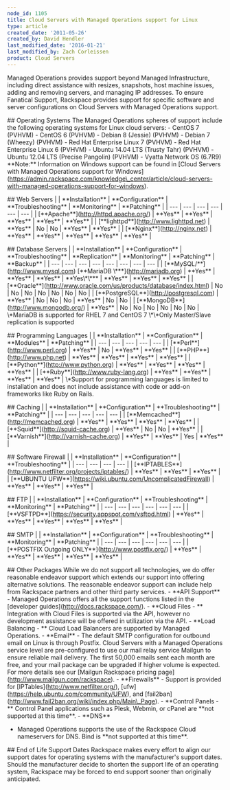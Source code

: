 ```yaml
---
node_id: 1105
title: Cloud Servers with Managed Operations support for Linux
type: article
created_date: '2011-05-26'
created_by: David Hendler
last_modified_date: '2016-01-21'
last_modified_by: Zach Corleissen
product: Cloud Servers
---
```


Managed Operations provides support beyond Managed Infrastructure,
including direct assistance with resizes, snapshots, host machine
issues, adding and removing servers, and managing IP addresses. To
ensure Fanatical Support, Rackspace provides support for specific
software and server configurations on Cloud Servers with Managed
Operations support.

\#\# Operating Systems The Managed Operations spheres of support include
the following operating systems for Linux cloud servers: - CentOS 7
(PVHVM) - CentOS 6 (PVHVM) - Debian 8 (Jessie) (PVHVM) - Debian 7
(Wheezy) (PVHVM) - Red Hat Enterprise Linux 7 (PVHVM) - Red Hat
Enterprise Linux 6 (PVHVM) - Ubuntu 14.04 LTS (Trusty Tahr) (PVHVM) -
Ubuntu 12.04 LTS (Precise Pangolin) (PVHVM) - Vyatta Network OS (6.7R9)
\*\*Note:\*\* Information on Windows support can be found in \[Cloud
Servers with Managed Operations support for
Windows\](https://admin.rackspace.com/knowledge\_center/article/cloud-servers-with-managed-operations-support-for-windows).

\#\# Web Servers | | \*\*Installation\*\* | \*\*Configuration\*\* |
\*\*Troubleshooting\*\* | \*\*Monitoring\*\* | \*\*Patching\*\* | | ---
| --- | --- | --- | --- | --- | |
\[\*\*Apache\*\*\](http://httpd.apache.org/) | \*\*Yes\*\* | \*\*Yes\*\*
| \*\*Yes\*\* | \*\*Yes\*\* | \*\*Yes\*\* | |
\[\*\*lighttpd\*\*\](http://www.lighttpd.net) | \*\*Yes\*\* | No | No |
\*\*Yes\*\* | \*\*Yes\*\* | | \[\*\*Nginx\*\*\](http://nginx.net) |
\*\*Yes\*\* | \*\*Yes\*\* | \*\*Yes\*\* | \*\*Yes\*\* | \*\*Yes\*\* |

\#\# Database Servers | | \*\*Installation\*\* | \*\*Configuration\*\* |
\*\*Troubleshooting\*\* | \*\*Replication\*\* | \*\*Monitoring\*\* |
\*\*Patching\*\* | \*\*Backup\*\* | | --- | --- | --- | --- | --- | ---
| --- | --- | | \[\*\*MySQL/\*\*\](http://www.mysql.com) \[\*\*MariaDB
\\\*\*\*\](http://mariadb.org) | \*\*Yes\*\* | \*\*Yes\*\* | \*\*Yes\*\*
| \*\*Yes\\\*\\\*\*\* | \*\*Yes\*\* | \*\*Yes\*\* | \*\*Yes\*\* | |
\[\*\*Oracle\*\*\](http://www.oracle.com/us/products/database/index.html)
| No | No | No | No | No | No | No | |
\[\*\*PostgreSQL\*\*\](http://postgresql.com) | \*\*Yes\*\* | No | No |
No | \*\*Yes\*\* | No | No | |
\[\*\*MongoDB\*\*\](http://www.mongodb.org/) | \*\*Yes\*\* | No | No |
No | No | No | No | \\\*MariaDB is supported for RHEL 7 and CentOS 7
\\\*\\\*Only Master/Slave replication is supported

\#\# Programming Languages | | \*\*Installation\*\* |
\*\*Configuration\*\* | \*\*Modules\*\* | \*\*Patching\*\* | | --- | ---
| --- | --- | --- | | \[\*\*Perl\*\*\](http://www.perl.org) |
\*\*Yes\*\* | No | \*\*Yes\*\* | \*\*Yes\*\* | |
\[\*\*PHP\*\*\](http://www.php.net) | \*\*Yes\*\* | \*\*Yes\*\* |
\*\*Yes\*\* | \*\*Yes\*\* | | \[\*\*Python\*\*\](http://www.python.org)
| \*\*Yes\*\* | \*\*Yes\*\* | \*\*Yes\*\* | \*\*Yes\*\* | |
\[\*\*Ruby\*\*\](http://www.ruby-lang.org) | \*\*Yes\*\* | \*\*Yes\*\* |
\*\*Yes\*\* | \*\*Yes\*\* | \\\*Support for programming languages is
limited to installation and does not include assistance with code or
add-on frameworks like Ruby on Rails.

\#\# Caching | | \*\*Installation\*\* | \*\*Configuration\*\* |
\*\*Troubleshooting\*\* | \*\*Patching\*\* | | --- | --- | --- | --- |
--- | | \[\*\*Memcached\*\*\](http://memcached.org) | \*\*Yes\*\* |
\*\*Yes\*\* | \*\*Yes\*\* | \*\*Yes\*\* | |
\[\*\*Squid\*\*\](http://squid-cache.org) | \*\*Yes\*\* | No | No |
\*\*Yes\*\* | | \[\*\*Varnish\*\*\](http://varnish-cache.org) |
\*\*Yes\*\* | \*\*Yes\*\* | Yes | \*\*Yes\*\* |

\#\# Software Firewall | | \*\*Installation\*\* | \*\*Configuration\*\*
| \*\*Troubleshooting\*\* | | --- | --- | --- | --- | |
\[\*\*IPTABLES\*\*\](http://www.netfilter.org/projects/iptables/) |
\*\*Yes\*\* | \*\*Yes\*\* | \*\*Yes\*\* | | \[\*\*UBUNTU
UFW\*\*\](https://wiki.ubuntu.com/UncomplicatedFirewall) | \*\*Yes\*\* |
\*\*Yes\*\* | \*\*Yes\*\* |

\#\# FTP | | \*\*Installation\*\* | \*\*Configuration\*\* |
\*\*Troubleshooting\*\* | \*\*Monitoring\*\* | \*\*Patching\*\* | | ---
| --- | --- | --- | --- | --- | |
\[\*\*VSFTPD\*\*\](https://security.appspot.com/vsftpd.html) |
\*\*Yes\*\* | \*\*Yes\*\* | \*\*Yes\*\* | \*\*Yes\*\* | \*\*Yes\*\* |

\#\# SMTP | | \*\*Installation\*\* | \*\*Configuration\*\* |
\*\*Troubleshooting\*\* | \*\*Monitoring\*\* | \*\*Patching\*\* | | ---
| --- | --- | --- | --- | --- | | \[\*\*POSTFIX Outgoing
ONLY\*\*\](http://www.postfix.org/) | \*\*Yes\*\* | \*\*Yes\*\* |
\*\*Yes\*\* | \*\*Yes\*\* | \*\*Yes\*\* |

\#\# Other Packages While we do not support all technologies, we do
offer reasonable endeavor support which extends our support into
offering alternative solutions. The reasonable endeavor support can
include help from Rackspace partners and other third party services. -
\*\*API Support\*\* - Managed Operations offers all the support
functions listed in the \[developer
guides\](http://docs.rackspace.com/). - \*\*Cloud Files - \*\*
Integration with Cloud Files is supported via the API, however no
development assistance will be offered in utilization via the API. -
\*\*Load Balancing - \*\* Cloud Load Balancers are supported by Managed
Operations. - \*\*Email\*\* - The default SMTP configuration for
outbound email on Linux is through Postfix. Cloud Servers with a Managed
Operations service level are pre-configured to use our mail relay
service Mailgun to ensure reliable mail delivery. The first 50,000
emails sent each month are free, and your mail package can be upgraded
if higher volume is expected. For more details see our \[Mailgun
Rackspace pricing page\](http://www.mailgun.com/rackspace). -
\*\*Firewalls\*\* - Support is provided for
\[IPTables\](http://www.netfilter.org/),
\[ufw\](https://help.ubuntu.com/community/UFW), and
\[fail2ban\](http://www.fail2ban.org/wiki/index.php/Main\_Page). -
\*\*Control Panels -\*\* Control Panel applications such as Plesk,
Webmin, or cPanel are \*\*not supported at this time\*\*. - \*\*DNS\*\*
- Managed Operations supports the use of the Rackspace Cloud nameservers
for DNS. Bind is \*\*not supported at this time\*\*.

\#\# End of Life Support Dates Rackspace makes every effort to align our
support dates for operating systems with the manufacturer's support
dates. Should the manufacturer decide to shorten the support life of an
operating system, Rackspace may be forced to end support sooner than
originally anticipated.

